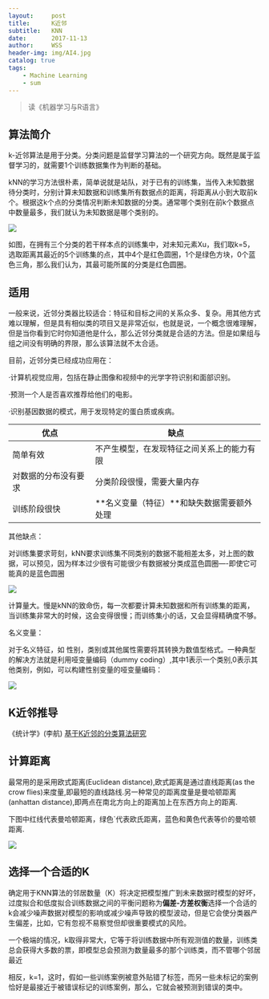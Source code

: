 ```yaml
---
layout:     post
title:      K近邻
subtitle:   KNN
date:       2017-11-13
author:     WSS
header-img: img/AI4.jpg
catalog: true
tags:
    - Machine Learning
    - sum
---
```

>读《机器学习与R语言》

## 算法简介 ##

k-近邻算法是用于分类。分类问题是监督学习算法的一个研究方向。既然是属于监督学习的，就需要1个训练数据集作为判断的基础。

kNN的学习方法很朴素，简单说就是站队，对于已有的训练集，当传入未知数据待分类时，分别计算未知数据和训练集所有数据点的距离，将距离从小到大取前k个。根据这k个点的分类情况判断未知数据的分类。通常哪个类别在前k个数据点中数量最多，我们就认为未知数据是哪个类别的。

![](http://oyug2kd6x.bkt.clouddn.com//MachineLearning/KNNMachineLearingKNN.jpg)

如图，在拥有三个分类的若干样本点的训练集中，对未知元素Xu，我们取k=5，选取距离其最近的5个训练集的点，其中4个是红色圆圈，1个是绿色方块，0个蓝色三角，那么我们认为，其最可能所属的分类是红色圆圈。

## 适用 ##

一般来说，近邻分类器比较适合：特征和目标之间的关系众多、复杂。用其他方式难以理解，但是具有相似类的项目又是非常近似，也就是说，一个概念很难理解，但是当你看到它时你知道他是什么，那么近邻分类就是合适的方法。但是如果组与组之间没有明确的界限，那么该算法就不太合适。

目前，近邻分类已经成功应用在：

·计算机视觉应用，包括在静止图像和视频中的光学字符识别和面部识别。

·预测一个人是否喜欢推荐给他们的电影。

·识别基因数据的模式，用于发现特定的蛋白质或疾病。

优点 | 缺点
---- | ---
简单有效 | 不产生模型，在发现特征之间关系上的能力有限
对数据的分布没有要求 |  分类阶段很慢，需要大量内存
训练阶段很快 |  **名义变量（特征）**和缺失数据需要额外处理

其他缺点：

对训练集要求苛刻，kNN要求训练集不同类别的数据不能相差太多，对上图的数据，可以预见，因为样本过少很有可能很少有数据被分类成蓝色圆圈—-即使它可能真的是蓝色圆圈

![](http://oyug2kd6x.bkt.clouddn.com//MachineLearning/KNNKNNquedian.jpg)

计算量大。慢是kNN的致命伤，每一次都要计算未知数据和所有训练集的距离，当训练集非常大的时候，这会变得很慢；而训练集小的话，又会显得精确度不够。

名义变量：

对于名义特征，如 性别，类别或其他属性需要将其转换为数值型格式。一种典型的解决方法就是利用哑变量编码（dummy coding）,其中1表示一个类别,0表示其他类别，例如，可以构建性别变量的哑变量编码：

![](http://oyug2kd6x.bkt.clouddn.com//MachineLearning/KNNKNNyabianliang.gif)


## K近邻推导 ##

《统计学》(李航)
[基于K近邻的分类算法研究](http://pan.baidu.com/s/1o79A7vc)

## 计算距离 ##

最常用的是采用欧式距离(Euclidean distance),欧式距离是通过直线距离(as the crow flies)来度量,即最短的直线路线.另一种常见的距离度量是曼哈顿距离(anhattan distance),即两点在南北方向上的距离加上在东西方向上的距离.

下图中红线代表曼哈顿距离，绿色`代表欧氏距离，蓝色和黄色代表等价的曼哈顿距离.

![](http://oyug2kd6x.bkt.clouddn.com//MachineLearning/KNNKNNjuli.png)

## 选择一个合适的K ##

确定用于KNN算法的邻居数量（K）将决定把模型推广到未来数据时模型的好坏，过度拟合和低度拟合训练数据之间的平衡问题称为**偏差-方差权衡**选择一个合适的k会减少噪声数据对模型的影响或减少噪声导致的模型波动，但是它会使分类器产生偏差，比如，它有忽视不易察觉但却很重要模式的风险。

一个极端的情况，k取得非常大，它等于将训练数据中所有观测值的数量，训练类总会获得大多数的票，即模型总会预测为数量最多的那个训练类，而不管哪个邻居最近

相反，k=1，这时，假如一些训练案例被意外贴错了标签，而另一些未标记的案例恰好是最接近于被错误标记的训练案例，那么，它就会被预测到错误的类中。



